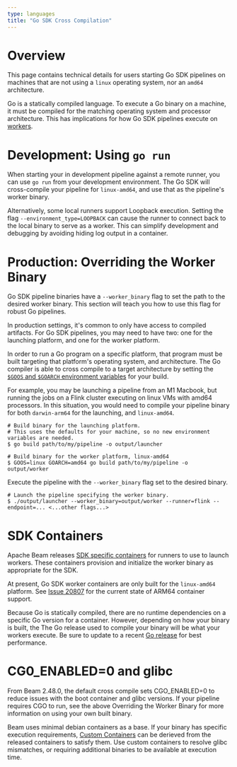```yaml
---
type: languages
title: "Go SDK Cross Compilation"
---
```

<!--
Licensed under the Apache License, Version 2.0 (the "License");
you may not use this file except in compliance with the License.
You may obtain a copy of the License at

http://www.apache.org/licenses/LICENSE-2.0

Unless required by applicable law or agreed to in writing, software
distributed under the License is distributed on an "AS IS" BASIS,
WITHOUT WARRANTIES OR CONDITIONS OF ANY KIND, either express or implied.
See the License for the specific language governing permissions and
limitations under the License.
-->

# Overview

This page contains technical details for users starting Go SDK pipelines on machines that are not using a `linux` operating system, nor an `amd64` architecture.

Go is a statically compiled language.
To execute a Go binary on a machine, it must be compiled for the matching operating system and processor architecture.
This has implications for how Go SDK pipelines execute on [workers](/documentation/glossary/#worker).

# Development: Using `go run`

When starting your in development pipeline against a remote runner, you can use `go run` from your development environment.
The Go SDK will cross-compile your pipeline for `linux-amd64`, and use that as the pipeline's worker binary.

Alternatively, some local runners support Loopback execution.
Setting the flag `--environment_type=LOOPBACK` can cause the runner to connect back to the local binary to serve as a worker.
This can simplify development and debugging by avoiding hiding log output in a container.

# Production: Overriding the Worker Binary

Go SDK pipeline binaries have a `--worker_binary` flag to set the path to the desired worker binary.
This section will teach you how to use this flag for robust Go pipelines.

In production settings, it's common to only have access to compiled artifacts.
For Go SDK pipelines, you may need to have two: one for the launching platform, and one for the worker platform.

In order to run a Go program on a specific platform, that program must be built targeting that platform's operating system, and architecture.
The Go compiler is able to cross compile to a target architecture by setting the [`$GOOS` and `$GOARCH` environment variables](https://go.dev/doc/install/source#environment) for your build.

For example, you may be launching a pipeline from an M1 Macbook, but running the jobs on a Flink cluster executing on linux VMs with amd64 processors.
In this situation, you would need to compile your pipeline binary for both `darwin-arm64` for the launching, and `linux-amd64`.

```
# Build binary for the launching platform.
# This uses the defaults for your machine, so no new environment variables are needed.
$ go build path/to/my/pipeline -o output/launcher

# Build binary for the worker platform, linux-amd64
$ GOOS=linux GOARCH=amd64 go build path/to/my/pipeline -o output/worker
```

Execute the pipeline with the `--worker_binary` flag set to the desired binary.

```
# Launch the pipeline specifying the worker binary.
$ ./output/launcher --worker_binary=output/worker --runner=flink --endpoint=... <...other flags...>
```

# SDK Containers

Apache Beam releases [SDK specific containers](documentation/runtime/environments/) for runners to use to launch workers.
These containers provision and initialize the worker binary as appropriate for the SDK.

At present, Go SDK worker containers are only built for the `linux-amd64` platform.
See [Issue 20807](https://github.com/apache/beam/issues/20807) for the current state of ARM64 container support.

Because Go is statically compiled, there are no runtime dependencies on a specific Go version for a container.
However, depending on how your binary is built, the
The Go release used to compile your binary will be what your workers execute.
Be sure to update to a recent [Go release](https://go.dev/doc/devel/release) for best performance.

# CG0_ENABLED=0 and glibc

From Beam 2.48.0, the default cross compile sets CGO_ENABLED=0 to reduce issues with the boot container and glibc versions.
If your pipeline requires CGO to run, see the above Overriding the Worker Binary for more information on using your own built binary.

Beam uses minimal debian containers as a base.
If your binary has specific execution requirements, [Custom Containers](documentation/runtime/environments/) can be derieved from the released
containers to satisfy them.
Use custom containers to resolve glibc mismatches, or requiring additional binaries to be available at execution time.